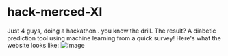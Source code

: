# hack-merced-XI
Just 4 guys, doing a hackathon.. you know the drill. 
The result? A diabetic prediction tool using machine learning from a quick survey!
Here's what the website looks like:
![image](https://github.com/PaulStratton56/Hack-Merced-IX/assets/98928471/da503009-8741-4d92-b4cd-6670d8cc6d2d)
